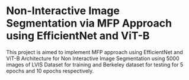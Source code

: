 # Non-Interactive Image Segmentation via MFP Approach using EfficientNet and ViT-B
This project is aimed to implement MFP approach using EfficientNet and ViT-B Architecture for Non Interactive Image Segmentation using 5000 images of LVIS Dataset for training and Berkeley dataset for testing for 5 epochs and 10 epochs respectively.
